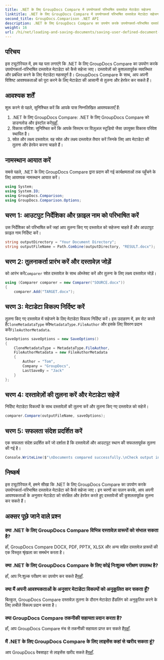 ```yaml
---
title: .NET के लिए GroupDocs Compare में उपयोगकर्ता परिभाषित दस्तावेज़ मेटाडेटा सहेजना
linktitle: .NET के लिए GroupDocs Compare में उपयोगकर्ता परिभाषित दस्तावेज़ मेटाडेटा सहेजना
second_title: GroupDocs.Comparison .NET API
description: .NET के लिए GroupDocs Compare का उपयोग करके उपयोगकर्ता-परिभाषित दस्तावेज़ मेटाडेटा को सहेजना सीखें। चरण-दर-चरण निर्देशों के साथ मेटाडेटा की आसानी से तुलना और हेरफेर करें।
weight: 16
url: /hi/net/loading-and-saving-documents/saving-user-defined-document-metadata/
---
```

## परिचय
इस ट्यूटोरियल में, हम यह पता लगाएंगे कि .NET के लिए GroupDocs Compare का उपयोग करके उपयोगकर्ता-परिभाषित दस्तावेज़ मेटाडेटा को कैसे सहेजा जाए। दस्तावेज़ों को कुशलतापूर्वक व्यवस्थित और प्रबंधित करने के लिए मेटाडेटा महत्वपूर्ण है। GroupDocs Compare के साथ, आप अपनी विशिष्ट आवश्यकताओं को पूरा करने के लिए मेटाडेटा की आसानी से तुलना और हेरफेर कर सकते हैं।
## आवश्यक शर्तें
शुरू करने से पहले, सुनिश्चित करें कि आपके पास निम्नलिखित आवश्यकताएँ हैं:
1.  .NET के लिए GroupDocs Compare: .NET के लिए GroupDocs Compare को डाउनलोड और इंस्टॉल करें[यहाँ](https://releases.groupdocs.com/comparison/net/).
2. विकास परिवेश: सुनिश्चित करें कि आपके सिस्टम पर विज़ुअल स्टूडियो जैसा उपयुक्त विकास परिवेश स्थापित है।
3. स्रोत और लक्ष्य दस्तावेज़: वह स्रोत और लक्ष्य दस्तावेज़ तैयार करें जिनके लिए आप मेटाडेटा की तुलना और हेरफेर करना चाहते हैं।

## नामस्थान आयात करें
सबसे पहले, .NET के लिए GroupDocs Compare द्वारा प्रदान की गई कार्यक्षमताओं तक पहुँचने के लिए आवश्यक नामस्थान आयात करें।
```csharp
using System;
using System.IO;
using GroupDocs.Comparison;
using GroupDocs.Comparison.Options;
```
## चरण 1: आउटपुट निर्देशिका और फ़ाइल नाम को परिभाषित करें
उस निर्देशिका को परिभाषित करें जहां आप तुलना किए गए दस्तावेज़ को सहेजना चाहते हैं और आउटपुट फ़ाइल नाम निर्दिष्ट करें।
```csharp
string outputDirectory = "Your Document Directory";
string outputFileName = Path.Combine(outputDirectory, "RESULT.docx");
```
## चरण 2: तुलनाकर्ता प्रारंभ करें और दस्तावेज़ जोड़ें
 को आरंभ करें`Comparer` स्रोत दस्तावेज़ के साथ ऑब्जेक्ट करें और तुलना के लिए लक्ष्य दस्तावेज़ जोड़ें।
```csharp
using (Comparer comparer = new Comparer("SOURCE.docx"))
{
    comparer.Add("TARGET.docx");
```
## चरण 3: मेटाडेटा विकल्प निर्दिष्ट करें
 तुलना किए गए दस्तावेज़ में सहेजने के लिए मेटाडेटा विकल्प निर्दिष्ट करें। इस उदाहरण में, हम सेट करते हैं`CloneMetadataType` को`MetadataType.FileAuthor` और इसके लिए विवरण प्रदान करें`FileAuthorMetadata`.
```csharp
SaveOptions saveOptions = new SaveOptions()
{
    CloneMetadataType = MetadataType.FileAuthor,
    FileAuthorMetadata = new FileAuthorMetadata
    {
        Author = "Tom",
        Company = "GroupDocs",
        LastSaveBy = "Jack"
    }
};
```
## चरण 4: दस्तावेज़ों की तुलना करें और मेटाडेटा सहेजें
निर्दिष्ट मेटाडेटा विकल्पों के साथ दस्तावेज़ों की तुलना करें और तुलना किए गए दस्तावेज़ को सहेजें।
```csharp
comparer.Compare(outputFileName, saveOptions);
```
## चरण 5: सफलता संदेश प्रदर्शित करें
एक सफलता संदेश प्रदर्शित करें जो दर्शाता है कि दस्तावेज़ों और आउटपुट स्थान की सफलतापूर्वक तुलना की गई है।
```csharp
Console.WriteLine($"\nDocuments compared successfully.\nCheck output in {outputDirectory}.");
```

## निष्कर्ष
इस ट्यूटोरियल में, हमने सीखा कि .NET के लिए GroupDocs Compare का उपयोग करके उपयोगकर्ता-परिभाषित दस्तावेज़ मेटाडेटा को कैसे सहेजा जाए। इन चरणों का पालन करके, आप अपनी आवश्यकताओं के अनुसार मेटाडेटा को संरक्षित और हेरफेर करते हुए दस्तावेजों की कुशलतापूर्वक तुलना कर सकते हैं।
## अक्सर पूछे जाने वाले प्रश्न
### क्या .NET के लिए GroupDocs Compare विभिन्न दस्तावेज़ प्रारूपों को संभाल सकता है?
हाँ, GroupDocs Compare DOCX, PDF, PPTX, XLSX और अन्य सहित दस्तावेज़ प्रारूपों की एक विस्तृत श्रृंखला का समर्थन करता है।
### क्या .NET के लिए GroupDocs Compare के लिए कोई निःशुल्क परीक्षण उपलब्ध है?
 हाँ, आप नि:शुल्क परीक्षण का उपयोग कर सकते हैं[यहाँ](https://releases.groupdocs.com/).
### क्या मैं अपनी आवश्यकताओं के अनुसार मेटाडेटा विकल्पों को अनुकूलित कर सकता हूँ?
बिल्कुल, GroupDocs Compare दस्तावेज़ तुलना के दौरान मेटाडेटा हैंडलिंग को अनुकूलित करने के लिए लचीले विकल्प प्रदान करता है।
### क्या GroupDocs Compare तकनीकी सहायता प्रदान करता है?
हाँ, आप GroupDocs Compare मंच से तकनीकी सहायता प्राप्त कर सकते हैं[यहाँ](https://forum.groupdocs.com/c/comparison/12).
### मैं .NET के लिए GroupDocs Compare के लिए लाइसेंस कहां से खरीद सकता हूं?
 आप GroupDocs वेबसाइट से लाइसेंस खरीद सकते हैं[यहाँ](https://purchase.groupdocs.com/buy).